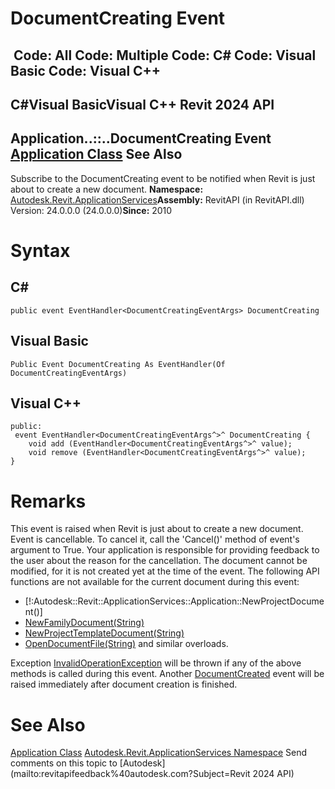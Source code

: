 # DocumentCreating Event

﻿
 Code: All Code: Multiple Code: C# Code: Visual Basic Code: Visual C++   
---  
C#Visual BasicVisual C++
Revit 2024 API  
---  
Application..::..DocumentCreating Event  
[Application Class](94db8ea8-d2c3-5e71-8030-466bcb8e4426.md "Application Class") See Also  
---  
Subscribe to the DocumentCreating event to be notified when Revit is just about to create a new document. 
**Namespace:** [Autodesk.Revit.ApplicationServices](91957e18-2935-006c-83ab-3b5b9dbb5928.md "Autodesk.Revit.ApplicationServices Namespace")**Assembly:** RevitAPI (in RevitAPI.dll) Version: 24.0.0.0 (24.0.0.0)**Since:** 2010 
# Syntax
C#  
---  
```text
public event EventHandler<DocumentCreatingEventArgs> DocumentCreating
```
  
Visual Basic  
---  
```text
Public Event DocumentCreating As EventHandler(Of DocumentCreatingEventArgs)
```
  
Visual C++  
---  
```text
public:
 event EventHandler<DocumentCreatingEventArgs^>^ DocumentCreating {
	void add (EventHandler<DocumentCreatingEventArgs^>^ value);
	void remove (EventHandler<DocumentCreatingEventArgs^>^ value);
}
```
  
# Remarks
This event is raised when Revit is just about to create a new document.
Event is cancellable. To cancel it, call the 'Cancel()' method of event's argument to True. Your application is responsible for providing feedback to the user about the reason for the cancellation.
The document cannot be modified, for it is not created yet at the time of the event.
The following API functions are not available for the current document during this event: 
  * [!:Autodesk::Revit::ApplicationServices::Application::NewProjectDocument()]
  * [NewFamilyDocument(String)](bc292c96-bc2b-04ab-726b-575d92be61fd.md "NewFamilyDocument Method")
  * [NewProjectTemplateDocument(String)](15d7ed8e-6281-e2b7-b875-657f205a6c1f.md "NewProjectTemplateDocument Method")
  * [OpenDocumentFile(String)](14826965-b83e-110c-1466-cc7667def9c8.md "OpenDocumentFile Method \(String\)") and similar overloads.

Exception [InvalidOperationException](9e715f03-3884-e539-4dd6-8d7545733adc.md "InvalidOperationException Class") will be thrown if any of the above methods is called during this event.
Another [DocumentCreated](a8958534-bcbf-a627-eacf-aeeb46934197.md "DocumentCreated Event") event will be raised immediately after document creation is finished.
# See Also
[Application Class](94db8ea8-d2c3-5e71-8030-466bcb8e4426.md "Application Class")
[Autodesk.Revit.ApplicationServices Namespace](91957e18-2935-006c-83ab-3b5b9dbb5928.md "Autodesk.Revit.ApplicationServices Namespace")
Send comments on this topic to [Autodesk](mailto:revitapifeedback%40autodesk.com?Subject=Revit 2024 API)